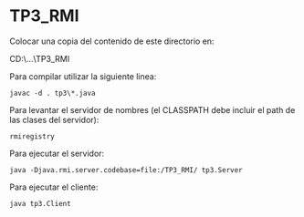 # TP3_RMI

Colocar una copia del contenido de este directorio en:

CD:\\...\TP3_RMI

Para compilar utilizar la siguiente linea:

	javac -d . tp3\*.java

Para levantar el servidor de nombres (el CLASSPATH debe incluir el path de las clases del servidor):

	rmiregistry

Para ejecutar el servidor:

	java -Djava.rmi.server.codebase=file:/TP3_RMI/ tp3.Server

Para ejecutar el cliente:

	java tp3.Client
